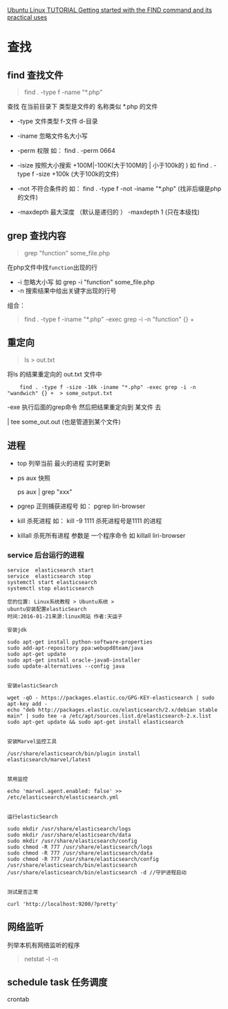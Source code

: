 [Ubuntu Linux TUTORIAL Getting started with the FIND command and its practical uses](https://www.youtube.com/watch?v=3n7GHqPU310)

# 查找

##  find  查找文件

>   find . -type f -name "*.php"

查找 在当前目录下  类型是文件的 名称类似 *.php 的文件

- -type   文件类型   f-文件  d-目录
- -iname  忽略文件名大小写

- -perm   权限    如：       find . -perm 0664

- -isize  按照大小搜索   +100M|-100K(大于100M的 | 小于100k的 )     如  find . -type f -size +100k (大于100k的文件)

- -not    不符合条件的   如： find . -type f -not -iname "*.php" (找非后缀是php的文件)

- -maxdepth  最大深度 （默认是递归的 ）    -maxdepth 1  (只在本级找)

## grep 查找内容
>   grep "function"  some_file.php 

在php文件中找`function`出现的行

- -i  忽略大小写                 如  grep -i "function" some_file.php 
- -n  搜索结果中给出关键字出现的行号

组合： 
>   find . -type f -iname "*.php"  -exec grep -i -n "function" {} + 


## 重定向  
>  ls >  out.txt

将ls 的结果重定向的 out.txt 文件中

~~~shell
    find . -type f -size -10k -iname "*.php" -exec grep -i -n "wandwich" {} +  > some_output.txt
~~~
-exe 执行后面的grep命令 然后把结果重定向到 某文件 去

| tee some_out.out  (也是管道到某个文件)

## 进程
- top  列举当前 最火的进程  实时更新
- ps aux   快照

    ps  aux |  grep "xxx"
    
- pgrep   正则捕获进程号  如：  pgrep liri-browser 
    
- kill    杀死进程        如：  kill -9  1111    杀死进程号是1111 的进程
- killall 杀死所有进程   参数是 一个程序命令  如 killall liri-browser
    
### service 后台运行的进程
>
    service  elasticsearch start   
    service  elasticsearch stop   
    systemctl start elasticsearch 
    systemctl stop elasticsearch 
    
>
    您的位置: Linux系统教程 > Ubuntu系统 >
    ubuntu安装配置elasticSearch
    时间:2016-01-21来源:linux网站 作者:天运子
    
    安装jdk
    
    sudo apt-get install python-software-properties
    sudo add-apt-repository ppa:webupd8team/java
    sudo apt-get update
    sudo apt-get install oracle-java8-installer
    sudo update-alternatives --config java
    
    
    安装elasticSearch
    
    wget -qO - https://packages.elastic.co/GPG-KEY-elasticsearch | sudo apt-key add -
    echo "deb http://packages.elastic.co/elasticsearch/2.x/debian stable main" | sudo tee -a /etc/apt/sources.list.d/elasticsearch-2.x.list
    sudo apt-get update && sudo apt-get install elasticsearch
    
    
    安装Marvel监控工具
    
    /usr/share/elasticsearch/bin/plugin install elasticsearch/marvel/latest
    
    
    禁用监控
    
    echo 'marvel.agent.enabled: false' >> /etc/elasticsearch/elasticsearch.yml
    
    
    运行elasticSearch
    
    sudo mkdir /usr/share/elasticsearch/logs
    sudo mkdir /usr/share/elasticsearch/data
    sudo mkdir /usr/share/elasticsearch/config
    sudo chmod -R 777 /usr/share/elasticsearch/logs
    sudo chmod -R 777 /usr/share/elasticsearch/data
    sudo chmod -R 777 /usr/share/elasticsearch/config
    /usr/share/elasticsearch/bin/elasticsearch
    /usr/share/elasticsearch/bin/elasticsearch -d //守护进程启动
    
    
    测试是否正常
    
    curl 'http://localhost:9200/?pretty'
    
    
## 网络监听  
列举本机有网络监听的程序  
>   netstat  -l -n 


## schedule task  任务调度

crontab 